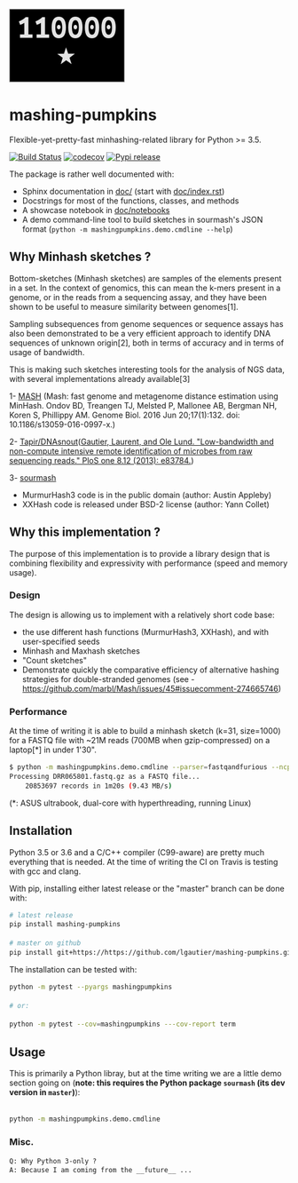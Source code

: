 [![logo](doc/_static/mashingpumpkins.png)](doc/_static/mashingpumpkins.png)
# mashing-pumpkins

Flexible-yet-pretty-fast minhashing-related library for Python >= 3.5.

[![Build Status](https://travis-ci.org/lgautier/mashing-pumpkins.svg?branch=master)](https://travis-ci.org/lgautier/mashing-pumpkins)
[![codecov](https://codecov.io/gh/lgautier/mashing-pumpkins/branch/master/graph/badge.svg)](https://codecov.io/gh/lgautier/mashing-pumpkins)
[![Pypi release](https://img.shields.io/pypi/v/mashing-pumpkins.svg)](https://img.shields.io/pypi/v/mashing-pumpkins.svg)

The package is rather well documented with:
- Sphinx documentation in [doc/](doc/) (start with [doc/index.rst](doc/index.rst))
- Docstrings for most of the functions, classes, and methods
- A showcase notebook in [doc/notebooks](doc/notebooks)
- A demo command-line tool to build sketches in sourmash's JSON format (`python -m mashingpumpkins.demo.cmdline --help`)

## Why Minhash sketches ?

Bottom-sketches (Minhash sketches) are samples of the elements present in a set. In the context of genomics, this can mean
the k-mers present in a genome, or in the reads from a sequencing assay, and they have been shown to be useful to measure similarity
between genomes[1].

Sampling subsequences from genome sequences or sequence assays has also been demonstrated
to be a very efficient approach to identify DNA sequences of unknown origin[2], both in terms of accuracy and in
terms of usage of bandwidth.

This is making such sketches interesting tools for the analysis of NGS data, with several implementations already available[3]

1- [MASH](https://github.com/marbl/Mash) (Mash: fast genome and metagenome distance estimation using MinHash. Ondov BD, Treangen TJ, Melsted P, Mallonee AB, Bergman NH, Koren S, Phillippy AM. Genome Biol. 2016 Jun 20;17(1):132. doi: 10.1186/s13059-016-0997-x.)

2- [Tapir/DNAsnout](https://bitbucket.org/lgautier/dnasnout-client)([Gautier, Laurent, and Ole Lund. "Low-bandwidth and non-compute intensive remote identification of microbes from raw sequencing reads." PloS one 8.12 (2013): e83784.](http://dx.doi.org/10.1371/journal.pone.0083784))

3- [sourmash](https://github.com/dib-lab/sourmash)


- MurmurHash3 code is in the public domain (author: Austin Appleby)
- XXHash code is released under BSD-2 license (author: Yann Collet)

## Why this implementation ?

The purpose of this implementation is to provide a library design that is combining flexibility and expressivity with performance
(speed and memory usage).

### Design

The design is allowing us to implement with a relatively short code base:

- the use different hash functions (MurmurHash3, XXHash), and with user-specified seeds
- Minhash and Maxhash sketches
- "Count sketches"
- Demonstrate quickly the comparative efficiency of alternative hashing strategies for double-stranded genomes (see - https://github.com/marbl/Mash/issues/45#issuecomment-274665746)

### Performance

At the time of writing it is able to build a minhash sketch (k=31, size=1000) for a FASTQ file with ~21M reads (700MB when gzip-compressed)
on a laptop[*] in under 1'30".

```bash
$ python -m mashingpumpkins.demo.cmdline --parser=fastqandfurious --ncpu=3 DRR065801.fastq.gz
Processing DRR065801.fastq.gz as a FASTQ file...
    20853697 records in 1m20s (9.43 MB/s)
```

(*: ASUS ultrabook, dual-core with hyperthreading, running Linux)

## Installation

Python 3.5 or 3.6 and a C/C++ compiler (C99-aware) are pretty much everything that is needed. At the time of writing the CI
on Travis is testing with gcc and clang.

With pip, installing either latest release or the "master" branch can be done with:

```bash
# latest release
pip install mashing-pumpkins

# master on github
pip install git+https://https://github.com/lgautier/mashing-pumpkins.git

```

The installation can be tested with:

```bash
python -m pytest --pyargs mashingpumpkins

# or:

python -m pytest --cov=mashingpumpkins ---cov-report term
```

## Usage

This is primarily a Python libray, but at the time writing we are a little demo section going on
(**note: this requires the Python package `sourmash` (its dev version in `master`)**):

```bash

python -m mashingpumpkins.demo.cmdline

```


### Misc.

```
Q: Why Python 3-only ?
A: Because I am coming from the __future__ ...
```
